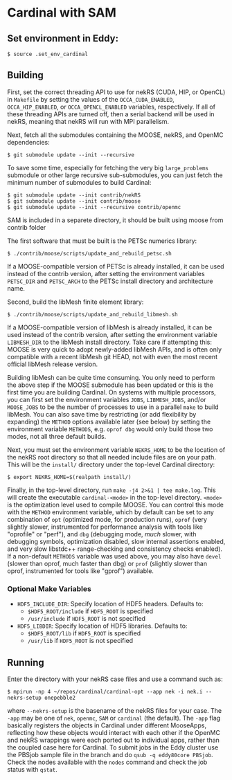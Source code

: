 # Cardinal with SAM

## Set environment in Eddy:

```
$ source .set_env_cardinal
```

## Building

First, set the correct threading API to use for nekRS (CUDA, HIP, or OpenCL) in `Makefile` by setting
the values of the `OCCA_CUDA_ENABLED`, `OCCA_HIP_ENABLED`, or `OCCA_OPENCL_ENABLED` variables,
respectively. If all of these threading APIs are turned off, then a serial backend will be used
in nekRS, meaning that nekRS will run with MPI parallelism.

Next, fetch all the submodules containing the MOOSE, nekRS, and OpenMC dependencies:

```
$ git submodule update --init --recursive
```

To save some time, especially for fetching the very big `large_problems` submodule or
other large recursive sub-submodules, you can just fetch the minimum number of submodules to
build Cardinal:

```
$ git submodule update --init contrib/nekRS
$ git submodule update --init contrib/moose
$ git submodule update --init --recursive contrib/openmc
```

SAM is included in a separete directory, it should be built using moose from contrib folder

The first software that must be built is the PETSc numerics library:

```
$ ./contrib/moose/scripts/update_and_rebuild_petsc.sh
```

If a MOOSE-compatible version of PETSc is already installed, it can
be used instead of the contrib version, after setting the environment
variables `PETSC_DIR` and `PETSC_ARCH` to the PETSc install directory
and architecture name.

Second, build the libMesh finite element library:

```
$ ./contrib/moose/scripts/update_and_rebuild_libmesh.sh
```

If a MOOSE-compatible version of libMesh is already installed, it can
be used instead of the contrib version, after setting the environment
variable `LIBMESH_DIR` to the libMesh install directory.  Take care if
attempting this: MOOSE is very quick to adopt newly-added libMesh
APIs, and is often only compatible with a recent libMesh git HEAD,
not with even the most recent official libMesh release version.

Building libMesh can be quite time consuming. You only need to perform the above step
if the MOOSE submodule has been updated or this is the first time you are building Cardinal.
On systems with multiple processors, you can first set the environment
variables `JOBS`, `LIBMESH_JOBS`, and/or `MOOSE_JOBS` to be the number
of processes to use in a parallel `make` to build libMesh.  You can
also save time by restricting (or add flexibility by expanding) the
`METHOD` options available later (see below) by setting the
environment variable `METHODS`, e.g. `oprof dbg` would only build
those two modes, not all three default builds.

Next, you must set the environment variable `NEKRS_HOME` to be the location of the 
nekRS root directory so that all needed include files are on your path.
This will be the `install/` directory under the top-level Cardinal directory:

```
$ export NEKRS_HOME=$(realpath install/)
```

Finally, in the top-level directory, run `make -j4 2>&1 | tee make.log`.  This will create the executable `cardinal-<mode>` in the
top-level directory. `<mode>` is the optimization level used to compile MOOSE. You can control
this mode with the `METHOD` environment variable, which by default can
be set to any combination of `opt` (optimized mode, for production
runs), `oprof` (very slightly slower, instrumented for performance
analysis with tools like "oprofile" or "perf"), and `dbg` (debugging
mode, *much* slower, with debugging symbols, optimization disabled,
slow internal assertions enabled, and very slow libstdc++
range-checking and consistency checks enabled).  If a non-default
`METHODS` variable was used above, you may also have `devel` (slower
than oprof, much faster than dbg) or `prof` (slightly slower than
oprof, instrumented for tools like "gprof") available.

### Optional Make Variables

* `HDF5_INCLUDE_DIR`: Specify location of HDF5 headers.  Defaults to:
  * `$HDF5_ROOT/include` if `HDF5_ROOT` is specified
  * `/usr/include` if `HDF5_ROOT` is not specified
* `HDF5_LIBDIR`: Specify location of HDF5 libraries.  Defaults to:
  * `$HDF5_ROOT/lib` if `HDF5_ROOT` is specified
  * `/usr/lib` if `HDF5_ROOT` is not specified

## Running

Enter the directory with your nekRS case files and use a command such as:

```
$ mpirun -np 4 ~/repos/cardinal/cardinal-opt --app nek -i nek.i --nekrs-setup onepebble2
```

where `--nekrs-setup` is the basename of the nekRS files for your case. The `-app` may
be one of `nek`, `openmc`, `SAM` or `cardinal` (the default). The `-app` flag basically registers
the objects in Cardinal under different MooseApps, reflecting how these objects would
interact with each other if the OpenMC and nekRS wrappings were each ported out to individual
apps, rather than the coupled case here for Cardinal. To submit jobs in the Eddy cluster use the
PBSjob sample file in the branch and do `qsub -q eddy80core PBSjob`. Check the nodes available
with the `nodes` command and check the job status with `qstat`.
